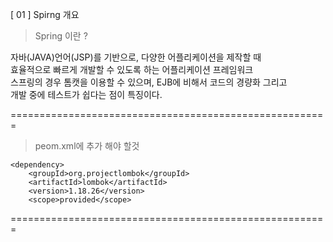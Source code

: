 [ 01 ] Spirng 개요

> Spring 이란 ?

자바(JAVA)언어(JSP)를 기반으로, 다양한 어플리케이션을 제작할 때<br> 
효율적으로 빠르게 개발할 수 있도록 하는 어플리케이션 프레임워크<br>
스프링의 경우 톰캣을 이용할 수 있으며, EJB에 비해서 코드의 경량화 그리고<br> 
개발 중에 테스트가 쉽다는 점이 특징이다.<br>

=======================================================

> peom.xml에 추가 해야 할것

<!-- https://mvnrepository.com/artifact/org.projectlombok/lombok -->
	<dependency>
	    <groupId>org.projectlombok</groupId>
	    <artifactId>lombok</artifactId>
	    <version>1.18.26</version>
	    <scope>provided</scope>
</dependency>
=======================================================
